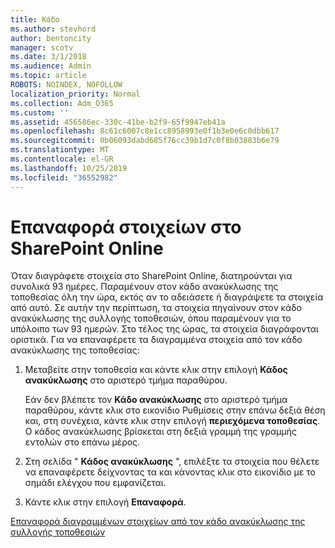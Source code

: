 ```yaml
---
title: Κάδο
ms.author: stevhord
author: bentoncity
manager: scotv
ms.date: 3/1/2018
ms.audience: Admin
ms.topic: article
ROBOTS: NOINDEX, NOFOLLOW
localization_priority: Normal
ms.collection: Adm_O365
ms.custom: ''
ms.assetid: 456586ec-330c-41be-b2f9-65f9947eb41a
ms.openlocfilehash: 8c61c6007c8e1cc8958993e0f1b3e0e6c0dbb617
ms.sourcegitcommit: 0b06093dabd685f76cc39b1d7c0f8b03883b6e79
ms.translationtype: MT
ms.contentlocale: el-GR
ms.lasthandoff: 10/25/2019
ms.locfileid: "36552982"
---
```

# <a name="restore-items-in-sharepoint-online"></a>Επαναφορά στοιχείων στο SharePoint Online

Όταν διαγράφετε στοιχεία στο SharePoint Online, διατηρούνται για συνολικά 93 ημέρες. Παραμένουν στον κάδο ανακύκλωσης της τοποθεσίας όλη την ώρα, εκτός αν το αδειάσετε ή διαγράψετε τα στοιχεία από αυτό. Σε αυτήν την περίπτωση, τα στοιχεία πηγαίνουν στον κάδο ανακύκλωσης της συλλογής τοποθεσιών, όπου παραμένουν για το υπόλοιπο των 93 ημερών. Στο τέλος της ώρας, τα στοιχεία διαγράφονται οριστικά. Για να επαναφέρετε τα διαγραμμένα στοιχεία από τον κάδο ανακύκλωσης της τοποθεσίας:
  
1. Μεταβείτε στην τοποθεσία και κάντε κλικ στην επιλογή **Κάδος ανακύκλωσης** στο αριστερό τμήμα παραθύρου. 
    
    Εάν δεν βλέπετε τον **Κάδο ανακύκλωσης** στο αριστερό τμήμα παραθύρου, κάντε κλικ στο εικονίδιο Ρυθμίσεις στην επάνω δεξιά θέση και, στη συνέχεια, κάντε κλικ στην επιλογή **περιεχόμενα τοποθεσίας**. Ο κάδος ανακύκλωσης βρίσκεται στη δεξιά γραμμή της γραμμής εντολών στο επάνω μέρος.
    
2. Στη σελίδα " **Κάδος ανακύκλωσης** ", επιλέξτε τα στοιχεία που θέλετε να επαναφέρετε δείχνοντας τα και κάνοντας κλικ στο εικονίδιο με το σημάδι ελέγχου που εμφανίζεται. 
    
3. Κάντε κλικ στην επιλογή **Επαναφορά**.
    
[Επαναφορά διαγραμμένων στοιχείων από τον κάδο ανακύκλωσης της συλλογής τοποθεσιών](https://go.microsoft.com/fwlink/?linkid=866439)
  

